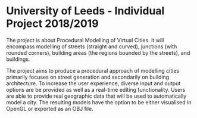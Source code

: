 # University of Leeds - Individual Project 2018/2019
The project is about Procedural Modelling of Virtual Cities. It will encompass modelling of streets (straight and curved), junctions (with rounded corners), building areas (the regions bounded by the streets), and buildings.

The project aims to produce a procedural approach of modelling cities primarily focuses on street generation and secondarily on building architecture. To increase the user experience, diverse input and output options are be provided as well as a real-time editing functionality. Users are able to provide real geographic data that will be used to automatically model a city. The resulting models have the option to be either visualised in OpenGL or exported as an OBJ file.

